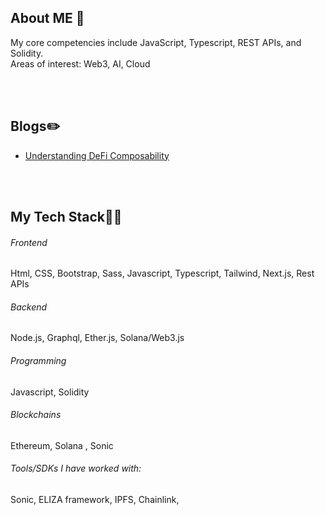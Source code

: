 <!-- ## Hey Hey <img src="https://raw.githubusercontent.com/ABSphreak/ABSphreak/master/gifs/Hi.gif" width="30px">

<div align="center">
 <img hight="300" width="700" alt="GIF" align="center" src="https://github.com/foreveransh/foreveransh/blob/main/assets/208593.gif">
</div>

</br>
</br> -->


## About ME 💬
My core competencies include JavaScript, Typescript, REST APIs, and Solidity. </br>
Areas of interest: Web3, AI, Cloud

</br>
</br>

## Blogs✏️
- [Understanding DeFi Composability](https://sparsh621.hashnode.dev/defi-composability-what-it-is-and-why-it-matters) </br>

</br>
</br>

## My Tech Stack👨‍💻

###### Frontend
Html, CSS, Bootstrap, Sass, Javascript, Typescript, Tailwind, Next.js, Rest APIs

###### Backend
Node.js, Graphql, Ether.js, Solana/Web3.js

###### Programming
Javascript, Solidity

###### Blockchains
Ethereum, Solana , Sonic

###### Tools/SDKs I have worked with:
Sonic, ELIZA framework, IPFS, Chainlink, 

</br>
</br>

